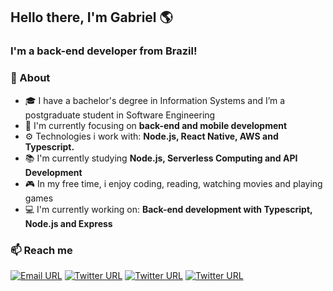 ## Hello there, I'm Gabriel 🌎
### I'm a back-end developer from Brazil!

### 🚀 About
- 🎓 I have a bachelor's degree in Information Systems and I’m a postgraduate student in Software Engineering
- 🎯 I'm currently focusing on **back-end and mobile development**
- ⚙️ Technologies i work with:  **Node.js, React Native, AWS and Typescript.**
- 📚 I'm currently studying **Node.js, Serverless Computing and API Development**
- 🎮 In my free time, i enjoy coding, reading, watching movies and playing games
- 💻 I'm currently working on: **Back-end development with Typescript, Node.js and Express**

### 📫 Reach me
[![Email URL](https://img.shields.io/twitter/url?label=email&logo=gmail&style=social&url=http%3A%2F%2Fmailto%3Acontact.ismailhabibi%40gmail.com)](mailto:gabrielnaslaniec@gmail.com)
[![Twitter URL](https://img.shields.io/twitter/url?label=LinkedIn&logo=linkedin&style=social&url=https%3A%2F%2Fwww.linkedin.com%2Fin%2Fismailhabibi)](https://www.linkedin.com/in/gabriel-naslaniec/)
[![Twitter URL](https://img.shields.io/twitter/url?label=Instagram&logo=Instagram&style=social&url=https%3A%2F%2Finstagram.com%2Fismlhbb)](https://instagram.com/gabrielnaslaniec)
[![Twitter URL](https://img.shields.io/twitter/url?label=Steam&logo=steam&style=social&url=https%3A%2F%2Fsteamcommunity.com%2Fid%2Fismlhbb)](https://steamcommunity.com/id/gnaslaniec)
